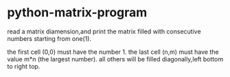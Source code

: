 # python-matrix-program

read a matrix diamension,and print the matrix filled with consecutive numbers starting from one(1).

the first cell (0,0) must have the number 1.
the last cell (n,m) must have the value m*n (the largest number).
all others will be filled diagonally,left bottom to right top.
